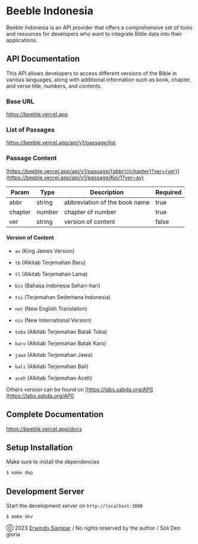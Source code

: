 # Beeble Indonesia

Beeble Indonesia is an API provider that offers a comprehensive set of tools and resources for developers who want to integrate Bible data into their applications.

## API Documentation

This API allows developers to access different versions of the Bible in various languages, along with additional information such as book, chapter, and verse title, numbers, and contents.

### Base URL

https://beeble.vercel.app

### List of Passages

https://beeble.vercel.app/api/v1/passage/list

### Passage Content

[https://beeble.vercel.app/api/v1/passage/{abbr}/{chapter}?ver={ver}](https://beeble.vercel.app/api/v1/passage/Kej/1?ver=av)

| Param   | Type   | Description                   | Required |
| ------- | ------ | ----------------------------- | -------- |
| abbr    | string | abbreviation of the book name | true     |
| chapter | number | chapter of number             | true     |
| ver     | string | version of content            | false    |

#### Version of Content

-   `av` (King James Version)
-   `tb` (Alkitab Terjemahan Baru)
-   `tl` (Alkitab Terjemahan Lama)

-   `bis` (Bahasa Indonesia Sehari-hari)
-   `tsi` (Terjemahan Sederhana Indonesia)
-   `net` (New English Translation)
-   `niv` (New International Version)

-   `toba` (Alkitab Terjemahan Batak Toba)
-   `karo` (Alkitab Terjemahan Batak Karo)
-   `jawa` (Alkitab Terjemahan Jawa)
-   `bali` (Alkitab Terjemahan Bali)
-   `aceh` (Alkitab Terjemahan Aceh)

Others version can be found on [https://labs.sabda.org/API](https://labs.sabda.org/API)

## Complete Documentation

https://beeble.vercel.app/docs

## Setup Installation

Make sure to install the dependencies

```bash
$ make dep
```

## Development Server

Start the development server on `http://localhost:3000`

```bash
$ make dev
```

⓪ 2023 [Erwindo Sianipar](https://erwindosianipar.github.io) / No rights reserved by the author / Soli Deo gloria
